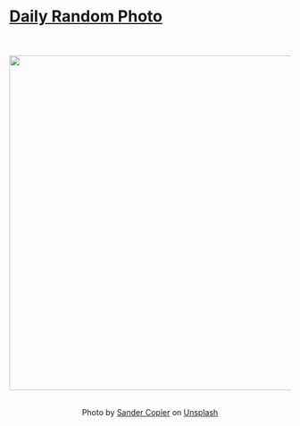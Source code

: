 # [Daily Random Photo](https://www.dailyrandomphoto.com/)

<div align="center">
  <br>
  <br>
  <a href="https://www.dailyrandomphoto.com/p/2024/2024-01-04/"><img src="https://images.unsplash.com/photo-1701205880113-b6309a1a7afe?crop=entropy&cs=tinysrgb&fit=max&fm=jpg&ixid=M3w3NzUwOHwwfDF8cmFuZG9tfHx8fHx8fHx8MTcwNDMyODI1M3w&ixlib=rb-4.0.3&q=80&w=1080" width="600px"></a>
  <br>
  <br>
  <p class="has-text-grey">Photo by <a href="https://unsplash.com/@sandercopier?utm_source=Daily%20Random%20Photo&amp;utm_medium=referral" target="_blank" rel="noopener noreferrer">Sander Copier</a> on <a href="https://unsplash.com/photos/a-car-that-is-sitting-in-the-dark-eeCSm4iEsUY?utm_source=Daily%20Random%20Photo&amp;utm_medium=referral" target="_blank" rel="noopener noreferrer">Unsplash</a></p>
</div>
